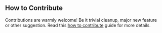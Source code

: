 ## How to Contribute
  Contributions are warmly welcome! Be it trivial cleanup, major new feature or other suggestion. Read this [how to contribute](http://rocketmq.dreaminglwj.org/docs/how-to-contribute/) guide for more details. 